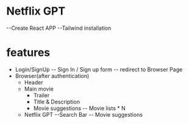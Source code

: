 # Netflix GPT

--Create React APP
--Tailwind installation


# features
- Login/SignUp
     -- Sign In / Sign up form
     -- redirect to Browser Page 
- Browser(after authentication)
  - Header
  - Main movie
       - Trailer
       - Title & Description
       - Movie suggestions
            -- Movie lists * N
  - Netflix GPT
     --Search Bar
     -- Movie suggestions
